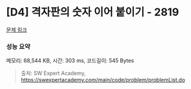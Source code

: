 # [D4] 격자판의 숫자 이어 붙이기 - 2819 

[문제 링크](https://swexpertacademy.com/main/code/problem/problemDetail.do?contestProbId=AV7I5fgqEogDFAXB) 

### 성능 요약

메모리: 68,544 KB, 시간: 303 ms, 코드길이: 545 Bytes



> 출처: SW Expert Academy, https://swexpertacademy.com/main/code/problem/problemList.do